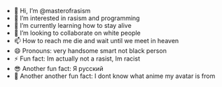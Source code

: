 - 👋 Hi, I’m @masterofrasism
- 👀 I’m interested in rasism and programming
- 🌱 I’m currently learning how to stay alive
- 💞️ I’m looking to collaborate on white people
- 📫 How to reach me die and wait until we meet in heaven
- 😄 Pronouns: very handsome smart not black person
- ⚡ Fun fact: Im actually not a rasist, Im racist
- 😎 Another fun fact: Я русский
- 🧠 Another another fun fact: I dont know what anime my avatar is from

<!---
masterofrasism/masterofrasism is a ✨ special ✨ repository because its `README.md` (this file) appears on your GitHub profile.
You can click the Preview link to take a look at your changes.
--->
